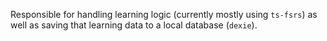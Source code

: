 Responsible for handling learning logic (currently mostly using `ts-fsrs`) as well as saving that learning data to a local database (`dexie`).